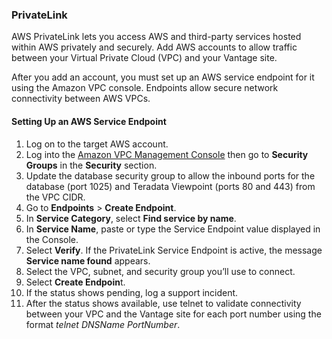 ### PrivateLink

AWS PrivateLink lets you access AWS and third-party services hosted within AWS privately and securely. Add AWS accounts to allow traffic between your Virtual Private Cloud (VPC) and your Vantage site.

After you add an account, you must set up an AWS service endpoint for it using the Amazon VPC console. Endpoints allow secure network connectivity between AWS VPCs.

#### Setting Up an AWS Service Endpoint

1. Log on to the target AWS account.
1. Log into the 
[Amazon VPC Management Console](https://console.aws.amazon.com/vps) then go to **Security Groups** in the **Security** section.
1. Update the database security group to allow the inbound ports for the database (port 1025)
and Teradata Viewpoint (ports 80 and 443) from the VPC CIDR.
1. Go to **Endpoints** > **Create Endpoint**.
1. In **Service Category**, select **Find service by name**.
1. In **Service Name**, paste or type the Service Endpoint value displayed in the Console.
1. Select **Verify**. If the PrivateLink Service Endpoint is active, the message **Service name found** appears.
1. Select the VPC, subnet, and security group you’ll use to connect.
1. Select **Create Endpoin**t.
1. If the status shows pending, log a support incident.
1. After the status shows available, use telnet to validate connectivity between your VPC and the
Vantage site for each port number using the format *telnet DNSName PortNumber*.



